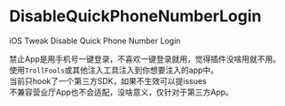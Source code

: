 # DisableQuickPhoneNumberLogin
iOS Tweak Disable Quick Phone Number Login

禁止App是用手机号一键登录，不喜欢一键登录就用，觉得插件没啥用就不用。  
使用`TrollFools`或其他注入工具注入到你想要注入的app中。  
当前只hook了一个第三方SDK，如果不生效可以提issues  
不兼容营业厅App也不会适配，没啥意义，仅针对于第三方App。
